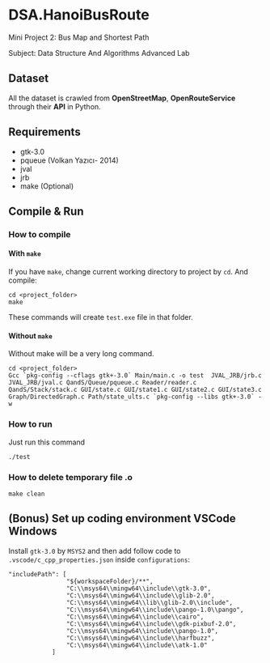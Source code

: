 # DSA.HanoiBusRoute
Mini Project 2: Bus Map and Shortest Path

Subject: Data Structure And Algorithms Advanced Lab

## Dataset
All the dataset is crawled from **OpenStreetMap**, **OpenRouteService** through their **API** in Python.

## Requirements
- gtk-3.0
- pqueue (Volkan Yazıcı- 2014)
- jval
- jrb
- make (Optional)

## Compile & Run

### How to compile

#### With `make`
If you have `make`, change current working directory to project by `cd`. And compile:
```shell
cd <project_folder>
make
```
These commands will create `test.exe` file in that folder.
#### Without `make`
Without make will be a very long command.
```shell
cd <project_folder>
Gcc `pkg-config --cflags gtk+-3.0` Main/main.c -o test  JVAL_JRB/jrb.c JVAL_JRB/jval.c QandS/Queue/pqueue.c Reader/reader.c QandS/Stack/stack.c GUI/state.c GUI/state1.c GUI/state2.c GUI/state3.c Graph/DirectedGraph.c Path/state_ults.c `pkg-config --libs gtk+-3.0` -w
```
### How to run
Just run this command
```shell
./test
```
### How to delete temporary file .o
```shell
make clean
```
## (**Bonus**) Set up coding environment VSCode Windows
Install `gtk-3.0` by `MSYS2` and then add follow code to `.vscode/c_cpp_properties.json` inside `configurations`:
```shell
"includePath": [
                "${workspaceFolder}/**",
                "C:\\msys64\\mingw64\\include\\gtk-3.0",
                "C:\\msys64\\mingw64\\include\\glib-2.0",
                "C:\\msys64\\mingw64\\lib\\glib-2.0\\include",
                "C:\\msys64\\mingw64\\include\\pango-1.0\\pango",
                "C:\\msys64\\mingw64\\include\\cairo",
                "C:\\msys64\\mingw64\\include\\gdk-pixbuf-2.0",
                "C:\\msys64\\mingw64\\include\\pango-1.0",
                "C:\\msys64\\mingw64\\include\\harfbuzz",
                "C:\\msys64\\mingw64\\include\\atk-1.0"
            ]
```

